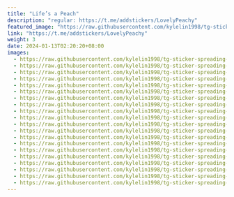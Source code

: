 ```yaml
---
title: "Life’s a Peach"
description: "regular: https://t.me/addstickers/LovelyPeachy"
featured_image: "https://raw.githubusercontent.com/kylelin1998/tg-sticker-spreading-worldwide-images/main/img/ab3e785a-92fe-4191-8cbe-5c6ed1d27619.jpg"
link: "https://t.me/addstickers/LovelyPeachy"
weight: 3
date: 2024-01-13T02:20:20+08:00
images:
  - https://raw.githubusercontent.com/kylelin1998/tg-sticker-spreading-worldwide-images/main/img/ab3e785a-92fe-4191-8cbe-5c6ed1d27619.jpg
  - https://raw.githubusercontent.com/kylelin1998/tg-sticker-spreading-worldwide-images/main/img/ab9f420c-143d-4646-a0b2-e94d0967e7f4.jpg
  - https://raw.githubusercontent.com/kylelin1998/tg-sticker-spreading-worldwide-images/main/img/747b1f78-ec57-47ee-b2a4-ba4b618f2781.jpg
  - https://raw.githubusercontent.com/kylelin1998/tg-sticker-spreading-worldwide-images/main/img/7f9b9078-e2fe-46a6-ad6e-47771a3e9cda.jpg
  - https://raw.githubusercontent.com/kylelin1998/tg-sticker-spreading-worldwide-images/main/img/a07e4e9f-eb79-4f86-82a9-c1b31edb2707.jpg
  - https://raw.githubusercontent.com/kylelin1998/tg-sticker-spreading-worldwide-images/main/img/8662ea2e-3efb-4f64-adf4-eeb77f9d0b80.jpg
  - https://raw.githubusercontent.com/kylelin1998/tg-sticker-spreading-worldwide-images/main/img/543cf90e-71e6-445c-bc49-6fb4978e889f.jpg
  - https://raw.githubusercontent.com/kylelin1998/tg-sticker-spreading-worldwide-images/main/img/c6d5f538-7b3a-4ec7-9f89-706efa16f885.jpg
  - https://raw.githubusercontent.com/kylelin1998/tg-sticker-spreading-worldwide-images/main/img/dc3c7dd8-c113-498f-bb0a-0fe40978852d.jpg
  - https://raw.githubusercontent.com/kylelin1998/tg-sticker-spreading-worldwide-images/main/img/175dedf0-22a2-4713-9278-bc68178117ed.jpg
  - https://raw.githubusercontent.com/kylelin1998/tg-sticker-spreading-worldwide-images/main/img/d7f023dd-efb7-45a8-b205-4bd7ae71a25f.jpg
  - https://raw.githubusercontent.com/kylelin1998/tg-sticker-spreading-worldwide-images/main/img/d6e9118e-e056-4151-b038-6403a3c88d6f.jpg
  - https://raw.githubusercontent.com/kylelin1998/tg-sticker-spreading-worldwide-images/main/img/3991a8ee-65b5-45a7-bdf1-329b3bec6ae8.jpg
  - https://raw.githubusercontent.com/kylelin1998/tg-sticker-spreading-worldwide-images/main/img/afc672c4-706d-425f-a0f4-1607667788c0.jpg
  - https://raw.githubusercontent.com/kylelin1998/tg-sticker-spreading-worldwide-images/main/img/eb14a5d8-0f48-49ab-9592-b25b6faff5ca.jpg
  - https://raw.githubusercontent.com/kylelin1998/tg-sticker-spreading-worldwide-images/main/img/f873e5c5-a70e-448f-83d4-f8a81ef713e6.jpg
  - https://raw.githubusercontent.com/kylelin1998/tg-sticker-spreading-worldwide-images/main/img/396b0d28-3b0e-4973-9df3-6a79b838d455.jpg
  - https://raw.githubusercontent.com/kylelin1998/tg-sticker-spreading-worldwide-images/main/img/b3e2cf2a-a03f-4a1e-a431-14c227bac037.jpg
  - https://raw.githubusercontent.com/kylelin1998/tg-sticker-spreading-worldwide-images/main/img/f690fdea-00a5-4a06-9d4c-11967696c9ba.jpg
  - https://raw.githubusercontent.com/kylelin1998/tg-sticker-spreading-worldwide-images/main/img/19a713e8-6ab5-4883-96e2-444973e89571.jpg
---
```

